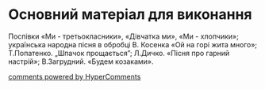 <div id="hypercomments_widget" class="js-hypercomments-widget invisible"></div>


# Основний матеріал для виконання

Поспівки «Ми - третьокласники», «Дівчатка ми», «Ми - хлопчики»;  українська народна пісня в обробці В. Косенка  «Ой на горі жита много»; Т.Попатенко. „Шпачок прощається”; Л.Дичко. «Пісня про гарний настрій»; В.Загрудний. «Будем козаками». 

<div class="js-hypercomments-container">
    <a href="http://hypercomments.com" class="hc-link" title="comments widget">comments powered by HyperComments</a>
</div>